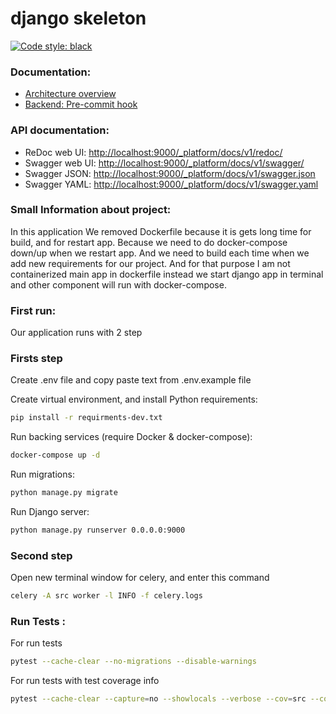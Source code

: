 # django skeleton

[![Code style: black](https://img.shields.io/badge/code%20style-black-000000.svg)](https://github.com/psf/black)

### Documentation: ###

* [Architecture overview](src/docs/architecture_overview.md)
* [Backend: Pre-commit hook](src/docs/pre_commit_hook.md)

### API documentation: ###

* ReDoc web UI: [http://localhost:9000/_platform/docs/v1/redoc/](http://localhost:9000/_platform/docs/v1/redoc/)
* Swagger web UI: [http://localhost:9000/_platform/docs/v1/swagger/](http://localhost:9000/_platform/docs/v1/swagger/)
* Swagger JSON: [http://localhost:9000/_platform/docs/v1/swagger.json](http://localhost:9000/_platform/docs/v1/swagger.json)
* Swagger YAML: [http://localhost:9000/_platform/docs/v1/swagger.yaml](http://localhost:9000/_platform/docs/v1/swagger.yaml)

### Small Information about project: ###

In this application We removed Dockerfile because it is gets long time for build,
and for restart app. Because we need to do docker-compose down/up when we restart app.
And we need to build each time when we add new requirements for our project.
And for that purpose I am not containerized main app in dockerfile 
instead we start django app in terminal and other component will run with docker-compose.


### First run: ###
Our application runs with 2 step

### Firsts step ###

Create .env file and copy paste text from .env.example file

Create virtual environment, and install Python requirements:

```bash
pip install -r requirments-dev.txt
```

Run backing services (require Docker & docker-compose):

```bash
docker-compose up -d
```

Run migrations:

```bash
python manage.py migrate
```

Run Django server:

```bash
python manage.py runserver 0.0.0.0:9000
```


### Second step ###

Open new terminal window for celery, and enter this command 

```bash
celery -A src worker -l INFO -f celery.logs
```


### Run Tests : ###

For run tests 

```bash
pytest --cache-clear --no-migrations --disable-warnings
```

For run tests with test coverage info

```bash
pytest --cache-clear --capture=no --showlocals --verbose --cov=src --cov-report term-missing --cov-fail-under=100 --no-migrations --disable-warnings
```

